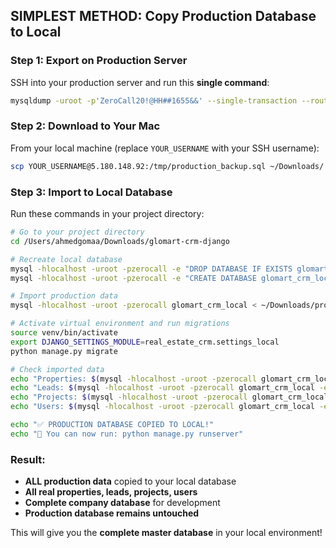 ## SIMPLEST METHOD: Copy Production Database to Local

### Step 1: Export on Production Server
SSH into your production server and run this **single command**:

```bash
mysqldump -uroot -p'ZeroCall20!@HH##1655&&' --single-transaction --routines --triggers django_db_glomart_rs > /tmp/production_backup.sql && echo "✅ Export complete: $(ls -lh /tmp/production_backup.sql)"
```

### Step 2: Download to Your Mac
From your local machine (replace `YOUR_USERNAME` with your SSH username):

```bash
scp YOUR_USERNAME@5.180.148.92:/tmp/production_backup.sql ~/Downloads/
```

### Step 3: Import to Local Database
Run these commands in your project directory:

```bash
# Go to your project directory
cd /Users/ahmedgomaa/Downloads/glomart-crm-django

# Recreate local database
mysql -hlocalhost -uroot -pzerocall -e "DROP DATABASE IF EXISTS glomart_crm_local;"
mysql -hlocalhost -uroot -pzerocall -e "CREATE DATABASE glomart_crm_local CHARACTER SET utf8mb4 COLLATE utf8mb4_unicode_ci;"

# Import production data
mysql -hlocalhost -uroot -pzerocall glomart_crm_local < ~/Downloads/production_backup.sql

# Activate virtual environment and run migrations
source venv/bin/activate
export DJANGO_SETTINGS_MODULE=real_estate_crm.settings_local
python manage.py migrate

# Check imported data
echo "Properties: $(mysql -hlocalhost -uroot -pzerocall glomart_crm_local -e "SELECT COUNT(*) FROM properties_property;" -s -N)"
echo "Leads: $(mysql -hlocalhost -uroot -pzerocall glomart_crm_local -e "SELECT COUNT(*) FROM leads_lead;" -s -N)"
echo "Projects: $(mysql -hlocalhost -uroot -pzerocall glomart_crm_local -e "SELECT COUNT(*) FROM projects_project;" -s -N)"
echo "Users: $(mysql -hlocalhost -uroot -pzerocall glomart_crm_local -e "SELECT COUNT(*) FROM auth_user;" -s -N)"

echo "✅ PRODUCTION DATABASE COPIED TO LOCAL!"
echo "🚀 You can now run: python manage.py runserver"
```

### Result:
- **ALL production data** copied to your local database
- **All real properties, leads, projects, users**
- **Complete company database** for development
- **Production database remains untouched**

This will give you the **complete master database** in your local environment!